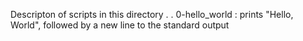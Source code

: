 Descripton of scripts in this directory
.
.
0-hello_world : prints "Hello, World", followed by a new line to the standard output


